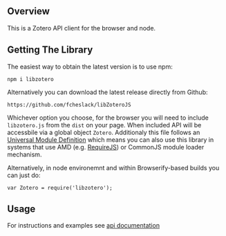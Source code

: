 Overview
--------
This is a Zotero API client for the browser and node.

Getting The Library
-------------------

The easiest way to obtain the latest version is to use npm:

    npm i libzotero

Alternatively you can download the latest release directly from Github:

    https://github.com/fcheslack/libZoteroJS

Whichever option you choose, for the browser you will need to include `libzotero.js` from the `dist` on your page. When included API will be accessbile via a global object `Zotero`. Additionaly this file follows an [Universal Module Definition](https://github.com/umdjs/umd) which means you can also use this library in systems that use AMD (e.g. [RequireJS](http://requirejs.org/)) or CommonJS module loader mechanism.

Alternatively, in node environemnt and within Browserify-based builds you can just do:

	var Zotero = require('libzotero');


Usage
-----

For instructions and examples see [api documentation](https://www.zotero.org/support/dev/client_coding/javascript_api)
